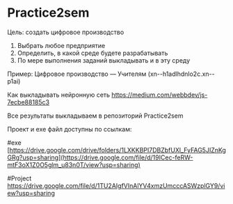 # Practice2sem

Цель: создать цифровое производство

1. Выбрать любое предприятие
2. Определить,  в какой среде будете разрабатывать
3. По мере выполнения заданий выкладывать и в эту среду

Пример: Цифровое производство — Учителям (xn--h1adlhdnlo2c.xn--p1ai)

Как выкладывать нейронную сеть https://medium.com/webbdev/js-7ecbe88185c3 

Все результаты выкладываем в репозиторий Practice2sem

Проект и exe файл доступны по ссылкам:

#exe
[https://drive.google.com/drive/folders/1LXKKBPI7DBZbfUXl_FyFAG5JIZnKgGRg?usp=sharing](https://drive.google.com/file/d/19ICec-feRW-mtF3oX1Z0O5glm_u83n0T/view?usp=sharing)             

#Project
https://drive.google.com/file/d/1TU2AIgfVInAlYV4xmzUmcccASWzplGY9/view?usp=sharing
